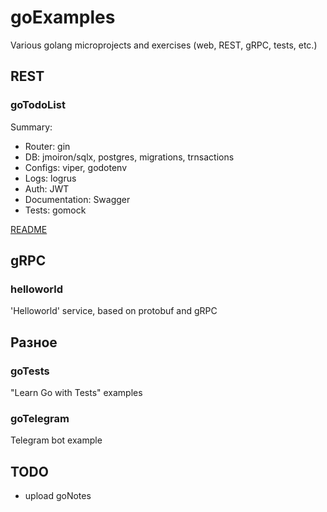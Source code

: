# goExamples
Various golang microprojects and exercises (web, REST, gRPC, tests, etc.)


## REST

### goTodoList

Summary:

- Router: gin
- DB: jmoiron/sqlx, postgres, migrations, trnsactions
- Configs: viper, godotenv
- Logs: logrus
- Auth: JWT
- Documentation: Swagger
- Tests: gomock

[README](goTodoList/README.md)

## gRPC

### helloworld

'Helloworld' service, based on protobuf and gRPC


## Разное

### goTests

"Learn Go with Tests" examples

### goTelegram

Telegram bot example

## TODO

- upload goNotes

